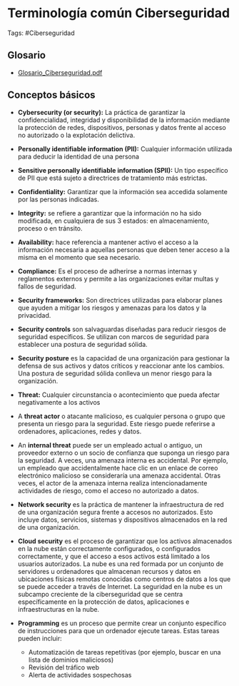 # Terminología común Ciberseguridad 

Tags: #Ciberseguridad

## Glosario 

* [Glosario_Ciberseguridad.pdf](https://github.com/OmarVillaWolf/Writeups-eJPTv2-eWPT-eCPPTv2-PNPT-CEH/files/12306498/Glosario_Ciberseguridad.pdf)

## Conceptos básicos

* **Cybersecurity (or security):** La práctica de garantizar la confidencialidad, integridad y disponibilidad de la información mediante la protección de redes, dispositivos, personas y datos frente al acceso no autorizado o la explotación delictiva.
* **Personally identifiable information (PII):** Cualquier información utilizada para deducir la identidad de una persona
* **Sensitive personally identifiable information (SPII):** Un tipo específico de PII que está sujeto a directrices de tratamiento más estrictas.

* **Confidentiality:** Garantizar que la información sea accedida solamente por las personas indicadas. 
* **Integrity:** se refiere a garantizar que la información no ha sido modificada, en cualquiera de sus 3 estados: en almacenamiento, proceso o en tránsito.
* **Availability:** hace referencia a mantener activo el acceso a la información necesaria a aquellas personas que deben tener acceso a la misma en el momento que sea necesario.

* **Compliance:** Es el proceso de adherirse a normas internas y reglamentos externos y permite a las organizaciones evitar multas y fallos de seguridad.
* **Security frameworks:** Son directrices utilizadas para elaborar planes que ayuden a mitigar los riesgos y amenazas para los datos y la privacidad.
* **Security controls** son salvaguardas diseñadas para reducir riesgos de seguridad específicos. Se utilizan con marcos de seguridad para establecer una postura de seguridad sólida.
* **Security posture** es la capacidad de una organización para gestionar la defensa de sus activos y datos críticos y reaccionar ante los cambios. Una postura de seguridad sólida conlleva un menor riesgo para la organización.
* **Threat:** Cualquier circunstancia o acontecimiento que pueda afectar negativamente a los activos
* A **threat actor** o atacante malicioso, es cualquier persona o grupo que presenta un riesgo para la seguridad. Este riesgo puede referirse a ordenadores, aplicaciones, redes y datos.
* An **internal threat** puede ser un empleado actual o antiguo, un proveedor externo o un socio de confianza que suponga un riesgo para la seguridad. A veces, una amenaza interna es accidental. Por ejemplo, un empleado que accidentalmente hace clic en un enlace de correo electrónico malicioso se consideraría una amenaza accidental. Otras veces, el actor de la amenaza interna realiza intencionadamente actividades de riesgo, como el acceso no autorizado a datos.
* **Network security** es la práctica de mantener la infraestructura de red de una organización segura frente a accesos no autorizados. Esto incluye datos, servicios, sistemas y dispositivos almacenados en la red de una organización.
* **Cloud security** es el proceso de garantizar que los activos almacenados en la nube están correctamente configurados, o configurados correctamente, y que el acceso a esos activos está limitado a los usuarios autorizados. La nube es una red formada por un conjunto de servidores u ordenadores que almacenan recursos y datos en ubicaciones físicas remotas conocidas como centros de datos a los que se puede acceder a través de Internet. La seguridad en la nube es un subcampo creciente de la ciberseguridad que se centra específicamente en la protección de datos, aplicaciones e infraestructuras en la nube.
* **Programming** es un proceso que permite crear un conjunto específico de instrucciones para que un ordenador ejecute tareas. Estas tareas pueden incluir:
	* Automatización de tareas repetitivas (por ejemplo, buscar en una lista de dominios maliciosos)
	* Revisión del tráfico web 
	* Alerta de actividades sospechosas


